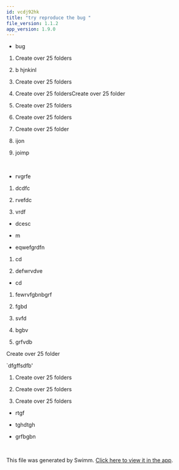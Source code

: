 ```yaml
---
id: vcdj92hk
title: "try reproduce the bug "
file_version: 1.1.2
app_version: 1.9.0
---
```


*   bug
1.  Create over 25 folders

2.  b hjnkinl

3.  Create over 25 folders

4.  Create over 25 foldersCreate over 25 folder

5.  Create over 25 folders

6.  Create over 25 folders

7.  Create over 25 folder

8.  ijon

9.  joimp
<br/>

*   rvgrfe
1.  dcdfc

2.  rvefdc

3.  vrdf
*   dcesc

*   m

*   eqwefgrdfn
1.  cd

2.  defwrvdve
*   cd
1.  fewrvfgbnbgrf

2.  fgbd

3.  svfd

4.  bgbv

5.  grfvdb

Create over 25 folder

\`dfgffsdfb'

1.  Create over 25 folders

2.  Create over 25 folders

3.  Create over 25 folders
*   rtgf

*   tghdtgh

*   grfbgbn

<br/>

This file was generated by Swimm. [Click here to view it in the app](https://swimm-web-app.web.app/repos/Z2l0aHViJTNBJTNBTm9hUmVwbyUzQSUzQU5vYW96ZXI=/docs/vcdj92hk).
